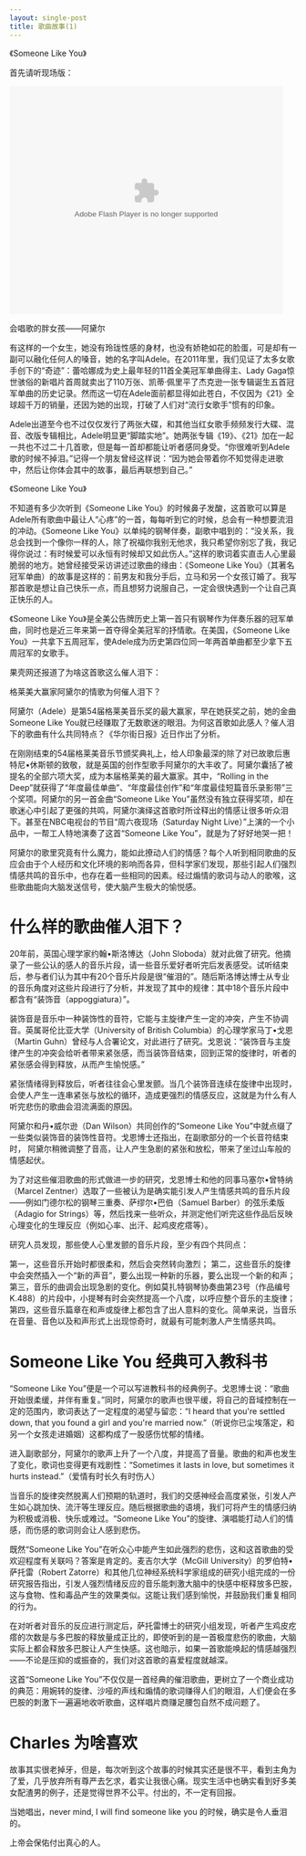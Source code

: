 ```yaml
---
layout: single-post
title: 歌曲故事(1)
---
```


《Someone Like You》

首先请听现场版：
<div>
<embed src="http://player.youku.com/player.php/sid/XOTY1MTkzMTY4/v.swf" allowFullScreen="true" quality="high" width="480" height="400" align="middle" allowScriptAccess="always" type="application/x-shockwave-flash"></embed>
</div>

会唱歌的胖女孩——阿黛尔

有这样的一个女生，她没有玲珑性感的身材，也没有娇艳如花的脸蛋，可是却有一副可以融化任何人的嗓音，她的名字叫Adele。在2011年里，我们见证了太多女歌手创下的“奇迹”：蕾哈娜成为史上最年轻的11首全美冠军单曲得主、Lady Gaga惊世骇俗的新唱片首周就卖出了110万张、凯蒂·佩里平了杰克逊一张专辑诞生五首冠军单曲的历史记录。然而这一切在Adele面前都显得如此苍白，不仅因为《21》全球超千万的销量，还因为她的出现，打破了人们对“流行女歌手”惯有的印象。

Adele出道至今也不过仅仅发行了两张大碟，和其他当红女歌手频频发行大碟、混音、改版专辑相比，Adele明显更“脚踏实地”。她两张专辑《19》、《21》加在一起一共也不过二十几首歌，但是每一首却都能让听者感同身受。“你很难听到Adele歌的时候不掉泪。”记得一个朋友曾经这样说：“因为她会带着你不知觉得走进歌中，然后让你体会其中的故事，最后再联想到自己。”

《Someone Like You》

不知道有多少次听到《Someone Like You》的时候鼻子发酸，这首歌可以算是Adele所有歌曲中最让人“心疼”的一首，每每听到它的时候，总会有一种想要流泪的冲动。《Someone Like You》以单纯的钢琴伴奏，副歌中唱到的：“没关系，我总会找到一个像你一样的人，除了祝福你我别无他求，我只希望你别忘了我，我记得你说过：有时候爱可以永恒有时候却又如此伤人。”这样的歌词着实直击人心里最脆弱的地方。她曾经接受采访讲述过歌曲的缘由：《Someone Like You》（其著名冠军单曲）的故事是这样的：前男友和我分手后，立马和另一个女孩订婚了。我写那首歌是想让自己快乐一点，而且想努力说服自己，一定会很快遇到一个让自己真正快乐的人。

《Someone Like You》是全美公告牌历史上第一首只有钢琴作为伴奏乐器的冠军单曲，同时也是近三年来第一首夺得全美冠军的抒情歌。在美国，《Someone Like You》一共拿下五周冠军，使Adele成为历史第四位同一年两首单曲都至少拿下五周冠军的女歌手。

果壳网还报道了为啥这首歌这么催人泪下：

格莱美大赢家阿黛尔的情歌为何催人泪下？

阿黛尔（Adele）是第54届格莱美音乐奖的最大赢家，早在她获奖之前，她的金曲Someone Like You就已经赚取了无数歌迷的眼泪。为何这首歌如此感人？催人泪下的歌曲有什么共同特点？《华尔街日报》近日作出了分析。

在刚刚结束的54届格莱美音乐节颁奖典礼上，给人印象最深的除了对已故歌后惠特尼•休斯顿的致敬，就是英国的创作型歌手阿黛尔的大丰收了。阿黛尔囊括了被提名的全部六项大奖，成为本届格莱美的最大赢家。其中，“Rolling in the Deep”就获得了“年度最佳单曲”、“年度最佳创作”和“年度最佳短篇音乐录影带”三个奖项。阿黛尔的另一首金曲“Someone Like You”虽然没有独立获得奖项，却在歌迷心中引起了更强的共鸣，阿黛尔演绎这首歌时所诠释出的情感让很多听众泪下。甚至在NBC电视台的节目“周六夜现场（Saturday Night Live）”上演的一个小品中，一帮工人特地演奏了这首“Someone Like You”，就是为了好好地哭一把！

阿黛尔的歌里究竟有什么魔力，能如此撩动人们的情感？每个人听到相同歌曲的反应会由于个人经历和文化环境的影响而各异，但科学家们发现，那些引起人们强烈情感共鸣的音乐中，也存在着一些相同的因素。经过煽情的歌词与动人的歌喉，这些歌曲能向大脑发送信号，使大脑产生极大的愉悦感。

# 什么样的歌曲催人泪下？

20年前，英国心理学家约翰•斯洛博达（John Sloboda）就对此做了研究。他摘录了一些公认的感人的音乐片段，请一些音乐爱好者听完后发表感受。试听结束后，参与者们认为其中有20个音乐片段是很“催泪的”。随后斯洛博达博士从专业的音乐角度对这些片段进行了分析，并发现了其中的规律：其中18个音乐片段中都含有“装饰音（appoggiatura）”。

装饰音是音乐中一种装饰性的音符，它能与主旋律产生一定的冲突，产生不协调音。英属哥伦比亚大学（University of British Columbia）的心理学家马丁•戈恩（Martin Guhn）曾经与人合署论文，对此进行了研究。戈恩说：“装饰音与主旋律产生的冲突会给听者带来紧张感，而当装饰音结束，回到正常的旋律时，听者的紧张感会得到释放，从而产生愉悦感。”

紧张情绪得到释放后，听者往往会心里发颤。当几个装饰音连续在旋律中出现时，会使人产生一连串紧张与放松的循环，造成更强烈的情感反应，这就是为什么有人听完悲伤的歌曲会泪流满面的原因。

阿黛尔和丹•威尔逊（Dan Wilson）共同创作的“Someone Like You”中就点缀了一些类似装饰音的装饰性音符。戈恩博士还指出，在副歌部分的一个长音符结束时， 阿黛尔稍微调整了音高，让人产生急剧的紧张和放松，带来了坐过山车般的情感起伏。

为了对这些催泪歌曲的形式做进一步的研究，戈恩博士和他的同事马塞尔•曾特纳（Marcel Zentner）选取了一些被认为是确实能引发人产生情感共鸣的音乐片段——例如门德尔松的钢琴三重奏、萨缪尔•巴伯（Samuel Barber）的弦乐柔版（Adagio for Strings）等，然后找来一些听众，并测定他们听完这些作品后反映心理变化的生理反应（例如心率、出汗、起鸡皮疙瘩等）。

研究人员发现，那些使人心里发颤的音乐片段，至少有四个共同点：

第一，这些音乐开始时都很柔和，然后会突然转向激烈；
第二，这些音乐的旋律中会突然插入一个“新的声音”，要么出现一种新的乐器，要么出现一个新的和声；
第三，音乐的曲调会出现急剧的变化。例如莫扎特钢琴协奏曲第23号（作品编号K.488）的片段中，小提琴有时会突然提高一个八度，以呼应整个音乐的主旋律；
第四，这些音乐篇章在和声或旋律上都包含了出人意料的变化。简单来说，当音乐在音量、音色以及和声形式上出现惊奇时，就最有可能刺激人产生情感共鸣。

# Someone Like You 经典可入教科书

“Someone Like You”便是一个可以写进教科书的经典例子。戈恩博士说：“歌曲开始很柔缓，并伴有重复。”同时，阿黛尔的歌声也很平缓，将自己的音域控制在一定的范围内，歌词表达了一定程度的渴望与留恋：“I heard that you're settled down, that you found a girl and you're married now.”（听说你已尘埃落定，和另一个女孩走进婚姻）这都构成了一股感伤忧郁的情绪。

进入副歌部分，阿黛尔的歌声上升了一个八度，并提高了音量。歌曲的和声也发生了变化，歌词也变得更有戏剧性：“Sometimes it lasts in love, but sometimes it hurts instead.”（爱情有时长久有时伤人）

当音乐的旋律突然脱离人们预期的轨道时，我们的交感神经会高度紧张，引发人产生如心跳加快、流汗等生理反应。随后根据歌曲的语境，我们可将产生的情感归纳为积极或消极、快乐或难过。“Someone Like You”的旋律、演唱能打动人们的情感，而伤感的歌词则会让人感到悲伤。

既然“Someone Like You”在听众心中能产生如此强烈的悲伤，这和这首歌曲的受欢迎程度有关联吗？答案是肯定的。麦吉尔大学（McGill University）的罗伯特•萨托雷（Robert Zatorre）和其他几位神经系统科学家组成的研究小组完成的一份研究报告指出，引发人强烈情绪反应的音乐能刺激大脑中的快感中枢释放多巴胺，这与食物、性和毒品产生的效果类似。这能让我们感到愉悦，并鼓励我们重复相同的行为。

在对听者对音乐的反应进行测定后，萨托雷博士的研究小组发现，听者产生鸡皮疙瘩的次数是与多巴胺的释放量成正比的，即使听到的是一首极度悲伤的歌曲，大脑实际上都会释放多巴胺让人产生快感。这也暗示，如果一首歌能唤起的情感越强烈——不论是压抑的或振奋的，我们对这首歌的喜爱程度就越深。

这首“Someone Like You”不仅仅是一首经典的催泪歌曲，更树立了一个商业成功的典范：用婉转的旋律、沙哑的声线和煽情的歌词赚得人们的眼泪，人们便会在多巴胺的刺激下一遍遍地收听歌曲，这样唱片商赚足腰包自然不成问题了。

# Charles 为啥喜欢

故事其实很老掉牙，但是，每次听到这个故事的时候其实还是很不平，看到主角为了爱，几乎放弃所有尊严去乞求，着实让我很心痛。现实生活中也确实看到好多美女配渣男的例子，还是觉得世界不公平。付出的，不一定有回报。

当她唱出，never mind, I will find someone like you 的时候，确实是令人垂泪的。

上帝会保佑付出真心的人。 

